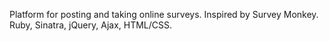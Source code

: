 Platform for posting and taking online surveys. Inspired by Survey Monkey. Ruby, Sinatra, jQuery, Ajax, HTML/CSS.
